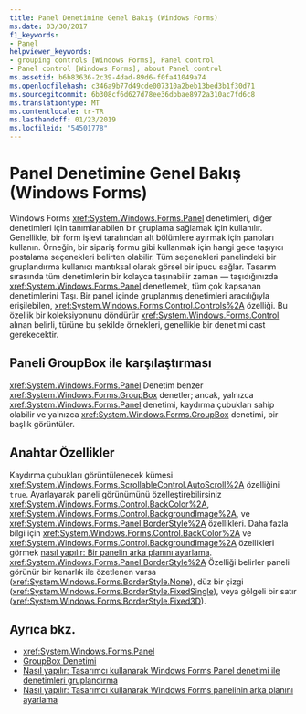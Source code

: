 ```yaml
---
title: Panel Denetimine Genel Bakış (Windows Forms)
ms.date: 03/30/2017
f1_keywords:
- Panel
helpviewer_keywords:
- grouping controls [Windows Forms], Panel control
- Panel control [Windows Forms], about Panel control
ms.assetid: b6b83636-2c39-4dad-89d6-f0fa41049a74
ms.openlocfilehash: c346a9b77d49cde007310a2beb13bed3b1f30d71
ms.sourcegitcommit: 6b308cf6d627d78ee36dbbae8972a310ac7fd6c8
ms.translationtype: MT
ms.contentlocale: tr-TR
ms.lasthandoff: 01/23/2019
ms.locfileid: "54501778"
---
```

# <a name="panel-control-overview-windows-forms"></a>Panel Denetimine Genel Bakış (Windows Forms)
Windows Forms <xref:System.Windows.Forms.Panel> denetimleri, diğer denetimleri için tanımlanabilen bir gruplama sağlamak için kullanılır. Genellikle, bir form işlevi tarafından alt bölümlere ayırmak için panoları kullanın. Örneğin, bir sipariş formu gibi kullanmak için hangi gece taşıyıcı postalama seçenekleri belirten olabilir. Tüm seçenekleri panelindeki bir gruplandırma kullanıcı mantıksal olarak görsel bir ipucu sağlar. Tasarım sırasında tüm denetimlerin bir kolayca taşınabilir zaman — taşıdığınızda <xref:System.Windows.Forms.Panel> denetlemek, tüm çok kapsanan denetimlerini Taşı. Bir panel içinde gruplanmış denetimleri aracılığıyla erişilebilen, <xref:System.Windows.Forms.Control.Controls%2A> özelliği. Bu özellik bir koleksiyonunu döndürür <xref:System.Windows.Forms.Control> alınan belirli, türüne bu şekilde örnekleri, genellikle bir denetimi cast gerekecektir.  
  
## <a name="panel-versus-groupbox"></a>Paneli GroupBox ile karşılaştırması  
 <xref:System.Windows.Forms.Panel> Denetim benzer <xref:System.Windows.Forms.GroupBox> denetler; ancak, yalnızca <xref:System.Windows.Forms.Panel> denetimi, kaydırma çubukları sahip olabilir ve yalnızca <xref:System.Windows.Forms.GroupBox> denetimi, bir başlık görüntüler.  
  
## <a name="key-properties"></a>Anahtar Özellikler  
 Kaydırma çubukları görüntülenecek kümesi <xref:System.Windows.Forms.ScrollableControl.AutoScroll%2A> özelliğini `true`. Ayarlayarak paneli görünümünü özelleştirebilirsiniz <xref:System.Windows.Forms.Control.BackColor%2A>, <xref:System.Windows.Forms.Control.BackgroundImage%2A>, ve <xref:System.Windows.Forms.Panel.BorderStyle%2A> özellikleri. Daha fazla bilgi için <xref:System.Windows.Forms.Control.BackColor%2A> ve <xref:System.Windows.Forms.Control.BackgroundImage%2A> özellikleri görmek [nasıl yapılır: Bir panelin arka planını ayarlama](../../../../docs/framework/winforms/controls/how-to-set-the-background-of-a-windows-forms-panel.md). <xref:System.Windows.Forms.Panel.BorderStyle%2A> Özelliği belirler paneli görünür bir kenarlık ile özetlenen varsa (<xref:System.Windows.Forms.BorderStyle.None>), düz bir çizgi (<xref:System.Windows.Forms.BorderStyle.FixedSingle>), veya gölgeli bir satır (<xref:System.Windows.Forms.BorderStyle.Fixed3D>).  
  
## <a name="see-also"></a>Ayrıca bkz.
- <xref:System.Windows.Forms.Panel>
- [GroupBox Denetimi](../../../../docs/framework/winforms/controls/groupbox-control-windows-forms.md)
- [Nasıl yapılır: Tasarımcı kullanarak Windows Forms Panel denetimi ile denetimleri gruplandırma](../../../../docs/framework/winforms/controls/group-controls-with-wf-panel-control-using-the-designer.md)
- [Nasıl yapılır: Tasarımcı kullanarak Windows Forms panelinin arka planını ayarlama](../../../../docs/framework/winforms/controls/how-to-set-the-background-of-a-windows-forms-panel-using-the-designer.md)

